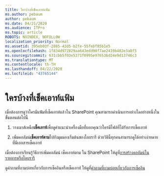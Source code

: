 ```yaml
---
title: ใครบ้างที่เช็คเอาท์แฟ้ม
ms.author: pebaum
author: pebaum
ms.date: 04/21/2020
ms.audience: ITPro
ms.topic: article
ROBOTS: NOINDEX, NOFOLLOW
localization_priority: Normal
ms.assetid: 395eb03f-2885-43d5-b2fe-55febf85b1e5
ms.openlocfilehash: 1f834d972829aa643edd90f7ae2419b402e3a8f5
ms.sourcegitcommit: 631cbb5f03e5371f0995e976536d24e9d13746c3
ms.translationtype: MT
ms.contentlocale: th-TH
ms.lasthandoff: 04/22/2020
ms.locfileid: "43765144"
---
```

# <a name="who-has-a-file-checked-out"></a>ใครบ้างที่เช็คเอาท์แฟ้ม

เมื่อต้องการดูว่าใครมีแฟ้มที่เช็คเอาท์แล้วใน SharePoint คุณสามารถดําเนินการอย่างใดอย่างหนึ่งในขั้นตอนต่อไปนี้
  
1. วางเมาส์เหนือ**เช็คเอาท์**เพื่อดูคําแนะนําเครื่องมือที่บอกคุณว่าใครมีไฟล์ที่ได้รับการเช็คเอาท์ 
    
2. เพิ่มคอลัมน์**เช็คเอาท์ตาม**ไปยังมุมมองเริ่มต้นของไลบรารี ด้วยวิธีนี้ทุกคนสามารถดูได้อย่างง่ายดายที่มีเอกสารเช็คเอาท์ 
    
เมื่อต้องการเรียนรู้วิธีการเพิ่มคอลัมน์ เช็คเอาท์ตาม ใน SharePoint ให้ดูที่[การสร้างคอลัมน์ในรายการหรือไลบรารี](https://go.microsoft.com/fwlink/?linkid=2019591) 
  
ดูคําถามที่ถามบ่อยเกี่ยวกับการเช็คอินหรือเช็คเอาท์ ให้ดูที่[คําถามที่ถามบ่อยเกี่ยวกับการเช็คอิน](https://go.microsoft.com/fwlink/?linkid=2018786)
  

